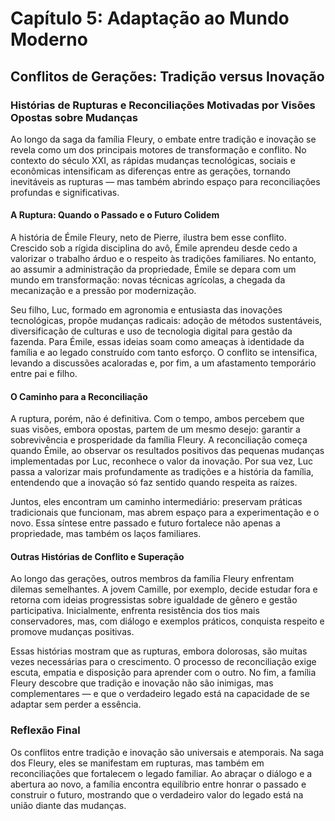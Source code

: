 
# Capítulo 5: Adaptação ao Mundo Moderno

## Conflitos de Gerações: Tradição versus Inovação

### Histórias de Rupturas e Reconciliações Motivadas por Visões Opostas sobre Mudanças

Ao longo da saga da família Fleury, o embate entre tradição e inovação se revela como um dos principais motores de transformação e conflito. No contexto do século XXI, as rápidas mudanças tecnológicas, sociais e econômicas intensificam as diferenças entre as gerações, tornando inevitáveis as rupturas — mas também abrindo espaço para reconciliações profundas e significativas.

#### A Ruptura: Quando o Passado e o Futuro Colidem

A história de Émile Fleury, neto de Pierre, ilustra bem esse conflito. Crescido sob a rígida disciplina do avô, Émile aprendeu desde cedo a valorizar o trabalho árduo e o respeito às tradições familiares. No entanto, ao assumir a administração da propriedade, Émile se depara com um mundo em transformação: novas técnicas agrícolas, a chegada da mecanização e a pressão por modernização.

Seu filho, Luc, formado em agronomia e entusiasta das inovações tecnológicas, propõe mudanças radicais: adoção de métodos sustentáveis, diversificação de culturas e uso de tecnologia digital para gestão da fazenda. Para Émile, essas ideias soam como ameaças à identidade da família e ao legado construído com tanto esforço. O conflito se intensifica, levando a discussões acaloradas e, por fim, a um afastamento temporário entre pai e filho.

#### O Caminho para a Reconciliação

A ruptura, porém, não é definitiva. Com o tempo, ambos percebem que suas visões, embora opostas, partem de um mesmo desejo: garantir a sobrevivência e prosperidade da família Fleury. A reconciliação começa quando Émile, ao observar os resultados positivos das pequenas mudanças implementadas por Luc, reconhece o valor da inovação. Por sua vez, Luc passa a valorizar mais profundamente as tradições e a história da família, entendendo que a inovação só faz sentido quando respeita as raízes.

Juntos, eles encontram um caminho intermediário: preservam práticas tradicionais que funcionam, mas abrem espaço para a experimentação e o novo. Essa síntese entre passado e futuro fortalece não apenas a propriedade, mas também os laços familiares.

#### Outras Histórias de Conflito e Superação

Ao longo das gerações, outros membros da família Fleury enfrentam dilemas semelhantes. A jovem Camille, por exemplo, decide estudar fora e retorna com ideias progressistas sobre igualdade de gênero e gestão participativa. Inicialmente, enfrenta resistência dos tios mais conservadores, mas, com diálogo e exemplos práticos, conquista respeito e promove mudanças positivas.

Essas histórias mostram que as rupturas, embora dolorosas, são muitas vezes necessárias para o crescimento. O processo de reconciliação exige escuta, empatia e disposição para aprender com o outro. No fim, a família Fleury descobre que tradição e inovação não são inimigas, mas complementares — e que o verdadeiro legado está na capacidade de se adaptar sem perder a essência.

### Reflexão Final

Os conflitos entre tradição e inovação são universais e atemporais. Na saga dos Fleury, eles se manifestam em rupturas, mas também em reconciliações que fortalecem o legado familiar. Ao abraçar o diálogo e a abertura ao novo, a família encontra equilíbrio entre honrar o passado e construir o futuro, mostrando que o verdadeiro valor do legado está na união diante das mudanças.
```
